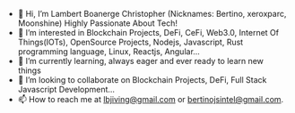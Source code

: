 - 👋 Hi, I’m Lambert Boanerge Christopher (Nicknames: Bertino, xeroxparc, Moonshine)
        Highly Passionate About Tech!
- 👀 I’m interested in Blockchain Projects, DeFi, CeFi, Web3.0, Internet Of Things(IOTs), OpenSource Projects, Nodejs, Javascript, 
        Rust programming language, Linux, Reactjs, Angular...
- 🌱 I’m currently learning, always eager and ever ready to learn new things
- 💞️ I’m looking to collaborate on Blockchain Projects, DeFi, Full Stack Javascript Development...
- 📫 How to reach me at lbjiving@gmail.com or bertinojsintel@gmail.com.
<!---
xeroxparc/xeroxparc is a ✨ special ✨ repository because its `README.md` (this file) appears on your GitHub profile.
You can click the Preview link to take a look at your changes.
--->
